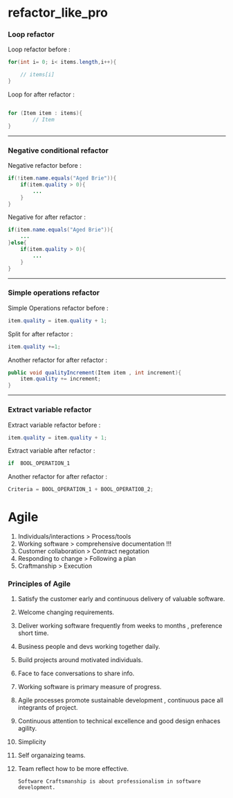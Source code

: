 # refactor_like_pro 


### Loop refactor
Loop refactor before :
```java
for(int i= 0; i< items.length,i++){

    // items[i]
}

```

Loop for after refactor :
```java

for (Item item : items){
        // Item
}
```

----------

### Negative conditional refactor
Negative refactor before :
```java
if(!item.name.equals("Aged Brie")){
    if(item.quality > 0){
        ...
    }
}

```

Negative for after refactor :
```java
if(item.name.equals("Aged Brie")){
    ...
}else{
    if(item.quality > 0){
        ...
    }
}
```

----------

### Simple operations refactor
Simple Operations refactor before :
```java
item.quality = item.quality + 1;

```

Split for after refactor :
```java
item.quality +=1;
```
Another refactor for after refactor :
```java
public void qualityIncrement(Item item , int increment){
    item.quality += increment;
}
```


----------

### Extract variable  refactor
Extract variable  refactor before :
```java
item.quality = item.quality + 1;

```

Extract variable after refactor :
```java
if  BOOL_OPERATION_1    
```
Another refactor for after refactor :
```java
Criteria = BOOL_OPERATION_1 + BOOL_OPERATIOB_2;
```


# Agile 

1. Individuals/interactions > Process/tools
2. Working software > comprehensive documentation !!!
3. Customer collaboration > Contract negotation
4. Responding to change > Following a plan
5. Craftmanship > Execution

### Principles of Agile

1. Satisfy the customer early and continuous delivery of valuable software.
2. Welcome changing requirements.
3. Deliver working software frequently from weeks to months , preference short time.
4. Business people and devs working together daily.
5. Build projects around motivated individuals.
6. Face to face conversations to share info.
7. Working software is primary measure of progress.
8. Agile processes promote sustainable development , continuous pace all integrants of project.
9. Continuous attention to technical excellence and good design enhaces agility.
10. Simplicity
11. Self organaizing teams.
12. Team reflect how to be more effective.


        Software Craftsmanship is about professionalism in software development.


